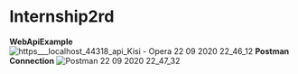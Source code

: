 # Internship2rd
**WebApiExample**
![https___localhost_44318_api_Kisi - Opera 22 09 2020 22_46_12](https://user-images.githubusercontent.com/59293554/93939073-eaefd600-fd32-11ea-8055-2d93818e1d85.png)
**Postman Connection**
![Postman 22 09 2020 22_47_32](https://user-images.githubusercontent.com/59293554/93939563-a4e74200-fd33-11ea-90b1-05c172119249.png)

